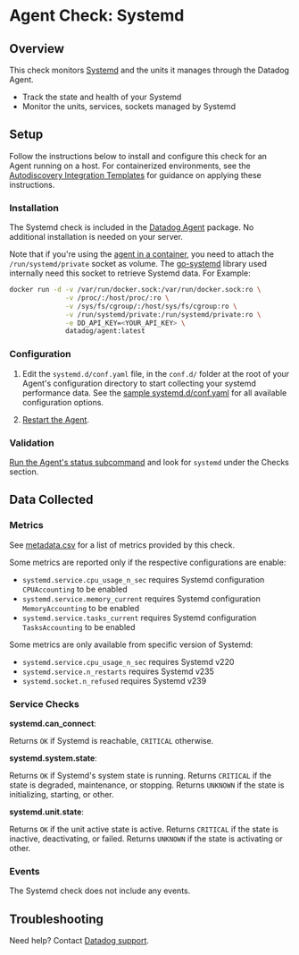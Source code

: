 # Agent Check: Systemd

## Overview

This check monitors [Systemd][1] and the units it manages through the Datadog Agent.

* Track the state and health of your Systemd
* Monitor the units, services, sockets managed by Systemd

## Setup

Follow the instructions below to install and configure this check for an Agent running on a host. For containerized environments, see the [Autodiscovery Integration Templates][10] for guidance on applying these instructions.

### Installation

The Systemd check is included in the [Datadog Agent][2] package. No additional installation is needed on your server.

Note that if you're using the [agent in a container][8], you need to attach the `/run/systemd/private` socket as volume. The [go-systemd][9] library used internally need this socket to retrieve Systemd data. For Example:

```bash
docker run -d -v /var/run/docker.sock:/var/run/docker.sock:ro \
              -v /proc/:/host/proc/:ro \
              -v /sys/fs/cgroup/:/host/sys/fs/cgroup:ro \
              -v /run/systemd/private:/run/systemd/private:ro \
              -e DD_API_KEY=<YOUR_API_KEY> \
              datadog/agent:latest
```

### Configuration

1. Edit the `systemd.d/conf.yaml` file, in the `conf.d/` folder at the root of your
   Agent's configuration directory to start collecting your systemd performance data.
   See the [sample systemd.d/conf.yaml][3] for all available configuration options.

2. [Restart the Agent][4].

### Validation

[Run the Agent's status subcommand][5] and look for `systemd` under the Checks section.

## Data Collected

### Metrics

See [metadata.csv][6] for a list of metrics provided by this check.

Some metrics are reported only if the respective configurations are enable:

- `systemd.service.cpu_usage_n_sec` requires Systemd configuration `CPUAccounting` to be enabled
- `systemd.service.memory_current` requires Systemd configuration `MemoryAccounting` to be enabled
- `systemd.service.tasks_current` requires Systemd configuration `TasksAccounting` to be enabled

Some metrics are only available from specific version of Systemd:

- `systemd.service.cpu_usage_n_sec` requires Systemd v220
- `systemd.service.n_restarts` requires Systemd v235
- `systemd.socket.n_refused` requires Systemd v239

### Service Checks

**systemd.can_connect**:  

Returns `OK` if Systemd is reachable, `CRITICAL` otherwise.

**systemd.system.state**:

Returns `OK` if Systemd's system state is running. Returns `CRITICAL` if the state is degraded, maintenance, or stopping. Returns `UNKNOWN` if the state is initializing, starting, or other.

**systemd.unit.state**:

Returns `OK` if the unit active state is active. Returns `CRITICAL` if the state is inactive, deactivating, or failed. Returns `UNKNOWN` if the state is activating or other.


### Events

The Systemd check does not include any events.

## Troubleshooting

Need help? Contact [Datadog support][7].

[1]: https://www.freedesktop.org/wiki/Software/systemd/
[2]: https://app.datadoghq.com/account/settings#agent
[3]: https://github.com/DataDog/datadog-agent/blob/master/cmd/agent/dist/conf.d/systemd.d/conf.yaml.example
[4]: https://docs.datadoghq.com/agent/guide/agent-commands/#start-stop-restart-the-agent
[5]: https://docs.datadoghq.com/agent/guide/agent-commands/#agent-status-and-information
[6]: https://github.com/DataDog/integrations-core/blob/master/systemd/metadata.csv
[7]: https://docs.datadoghq.com/help/
[8]: https://docs.datadoghq.com/agent/docker/
[9]: https://github.com/coreos/go-systemd
[10]: https://docs.datadoghq.com/agent/autodiscovery/integrations
